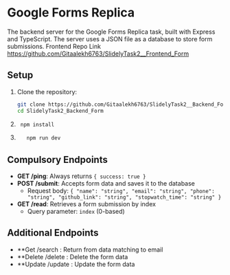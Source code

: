 
# Google Forms Replica
The backend server for the Google Forms Replica task, built with Express and TypeScript. The server uses a JSON file as a database to store form submissions.
Frontend Repo Link https://github.com/Gitaalekh6763/SlidelyTask2__Frontend_Form
## Setup

1. Clone the repository:
   ```bash
   git clone https://github.com/Gitaalekh6763/SlidelyTask2__Backend_Form
   cd SlidelyTask2_Backend_Form
   ```
2. ```bash
    npm install
    ```
3. ```bash
      npm run dev
      ```

## Compulsory Endpoints

- **GET /ping**: Always returns `{ success: true }`
- **POST /submit**: Accepts form data and saves it to the database
  - Request body: `{ "name": "string", "email": "string", "phone": "string", "github_link": "string", "stopwatch_time": "string" }`
- **GET /read**: Retrieves a form submission by index
  - Query parameter: `index` (0-based)


## Additional Endpoints
- **Get /search : Return from data matching to email
- **Delete /delete : Delete the form data
- **Update /update : Update the form data

